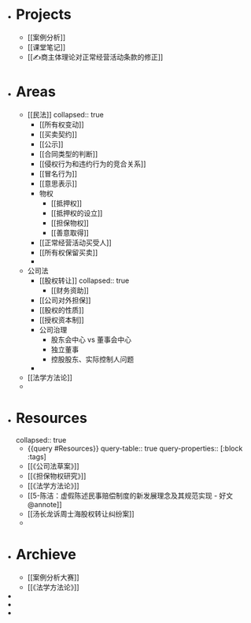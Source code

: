 - # Projects
	- [[案例分析]]
	- [[课堂笔记]]
	- [[✍️商主体理论对正常经营活动条款的修正]]
- # Areas
	- [[民法]]
	  collapsed:: true
		- [[所有权变动]]
		- [[买卖契约]]
		- [[公示]]
		- [[合同类型的判断]]
		- [[侵权行为和违约行为的竞合关系]]
		- [[冒名行为]]
		- [[意思表示]]
		- 物权
			- [[抵押权]]
			- [[抵押权的设立]]
			- [[担保物权]]
			- [[善意取得]]
		- [[正常经营活动买受人]]
		- [[所有权保留买卖]]
		-
	- 公司法
		- [[股权转让]]
		  collapsed:: true
			- [[财务资助]]
		- [[公司对外担保]]
		- [[股权的性质]]
		- [[授权资本制]]
		- 公司治理
			- 股东会中心 vs 董事会中心
			- 独立董事
			- 控股股东、实际控制人问题
		-
	- [[法学方法论]]
	-
- # Resources
  collapsed:: true
	- {{query #Resources}}
	  query-table:: true
	  query-properties:: [:block :tags]
	- [[《公司法草案》]]
	- [[《担保物权研究》]]
	- [[《法学方法论》]]
	- [[5-陈洁：虚假陈述民事赔偿制度的新发展理念及其规范实现 - 好文@annote]]
	- [[汤长龙诉周士海股权转让纠纷案]]
	-
- # Archieve
	- [[案例分析大赛]]
	- [[《法学方法论》]]
-
-
-